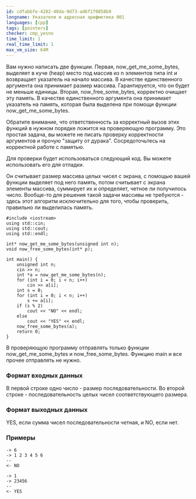 ```yaml
---
id: cdfabbfe-4282-40da-9d73-ad6f1f0858b9
longname: Указатели и адресная арифметика 001
languages: [cpp]
tags: [pointers]
checker: cmp_yesno
time_limit: 1
real_time_limit: 1
max_vm_size: 64M
---
```


Вам нужно написать две функции. 
Первая, now_get_me_some_bytes, выделяет в куче (heap) место под массив из n элементов типа int и возвращает указатель на начало массива. В качестве единственного аргумента она принимает размер массива. Гарантируется, что он будет не меньше единицы.
Вторая, now_free_some_bytes, корректно очищает эту память. В качестве единственного аргумента она принимает указатель на память, которая была выделена при помощи функции now_get_me_some_bytes. 

Обратите внимание, что ответственность за корректный вызов этих функций в нужном порядке ложится на проверяющую программу. Это простая задача, вы можете не писать проверку корректности аргументов и прочую "защиту от дурака". Сосредоточьтесь на корректной работе с памятью.

Для проверки будет использоваться следующий код. Вы можете использовать его для отладки. 

Он считывает размер массива целых чисел с экрана, с помощью вашей функции выделяет под него память, потом считывает с экрана элементы массива, суммирует их и определяет, четное ли получилось число. Вообще-то для решения такой задачи массивы не требуются - здесь этот алгоритм исключительно для того, чтобы проверить, правильно ли выделилась память.

```
#include <iostream>
using std::cin;
using std::cout;
using std::endl;

int* now_get_me_some_bytes(unsigned int n);
void now_free_some_bytes(int* p);

int main() {
    unsigned int n;
    cin >> n;
    int *a = now_get_me_some_bytes(n);
    for (int i = 0; i < n; i++)
        cin >> a[i];
    int s = 0;
    for (int i = 0; i < n; i++)
        s += a[i];
    if (s % 2)
        cout << "NO" << endl;
    else 
        cout << "YES" << endl;
    now_free_some_bytes(a);
    return 0;
}
```

В проверяющую программу отправлять только функции now_get_me_some_bytes и now_free_some_bytes. Функцию main и все прочее отправлять не нужно.

### Формат входных данных

В первой строке одно число - размер последовательности.
Во второй строке - последовательность целых чисел соответствующего размера.

### Формат выходных данных

YES, если сумма чисел последовательности четная, и NO, если нет.

### Примеры

```
-> 6
-> 1 2 3 4 5 6
--
<- NO
```

```
-> 1
-> 23456
--
<- YES
```

